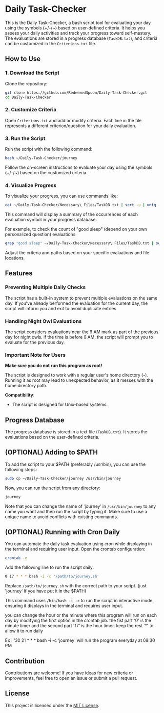 # Daily Task-Checker

This is the Daily Task-Checker, a bash script tool for evaluating your day using the symbols (+/-/~) based on user-defined criteria. It helps you assess your daily activities and track your progress toward self-mastery. The evaluations are stored in a progress database (`TaskDB.txt`), and criteria can be customized in the `Criterions.txt` file.

## How to Use

### 1. Download the Script

Clone the repository:

```bash
git clone https://github.com/RedeemedSpoon/Daily-Task-Checker.git
cd Daily-Task-Checker
```

### 2. Customize Criteria

Open `Criterions.txt` and add or modify criteria. Each line in the file represents a different criterion/question for your daily evaluation.

### 3. Run the Script

Run the script with the following command:

```bash
bash ~/Daily-Task-Checker/journey
```

Follow the on-screen instructions to evaluate your day using the symbols (+/-/~) based on the customized criteria.

### 4. Visualize Progress

To visualize your progress, you can use commands like:

```bash
cat ~/Daily-Task-Checker/Necessary\ Files/TaskDB.txt | sort -u | uniq -c
```

This command will display a summary of the occurrences of each evaluation symbol in your progress database.

For example, to check the count of "good sleep" (depend on your own personalized question) evaluations:

```bash
grep "good sleep" ~/Daily-Task-Checker/Necessary\ Files/TaskDB.txt | sort -u | uniq -c
```

Adjust the criteria and paths based on your specific evaluations and file locations.

## Features

### Preventing Multiple Daily Checks

The script has a built-in system to prevent multiple evaluations on the same day. If you've already performed the evaluation for the current day, the script will inform you and exit to avoid duplicate entries.

### Handling Night Owl Evaluations

The script considers evaluations near the 6 AM mark as part of the previous day for night owls. If the time is before 6 AM, the script will prompt you to evaluate for the previous day.

### Important Note for Users

**Make sure you do not run this program as root!**

The script is designed to work with a regular user's home directory (`~`). Running it as root may lead to unexpected behavior, as it messes with the home directory path.

**Compatibility:**
- The script is designed for Unix-based systems.

## Progress Database

The progress database is stored in a text file (`TaskDB.txt`). It stores the evaluations based on the user-defined criteria.

## (OPTIONAL) Adding to $PATH

To add the script to your $PATH (preferably /usr/bin), you can use the following steps:

```bash
sudo cp ~/Daily-Task-Checker/journey /usr/bin/journey
```

Now, you can run the script from any directory:

```bash
journey
```

Note that you can change the name of 'journey' in `/usr/bin/journey` to any name you want and then run the script by typing it. Make sure to use a unique name to avoid conflicts with existing commands.

## (OPTIONAL) Running with Cron Daily

You can automate the daily task evaluation using cron while displaying in the terminal and requiring user input. Open the crontab configuration:

```bash
crontab -e
```

Add the following line to run the script daily:

```bash
0 17 * * * bash -i -c '/path/to/journey.sh'
```

Replace `/path/to/journey.sh` with the correct path to your script. (just 'journey' if you have put it in the $PATH)

This command uses `/bin/bash -i -c` to run the script in interactive mode, ensuring it displays in the terminal and requires user input.

you can change the hour or the minute where this program will run on each day by modifying the first option in the crontab job. the fist part '0' is the minute timer and the second part '17' is the hour timer. keep the rest '*' to allow it to run daily

Ex : '30 21 * * * bash -i -c 'journey' will run the program everyday at 09:30 PM

## Contribution

Contributions are welcome! If you have ideas for new criteria or improvements, feel free to open an issue or submit a pull request.

## License

This project is licensed under the [MIT License](LICENSE).
